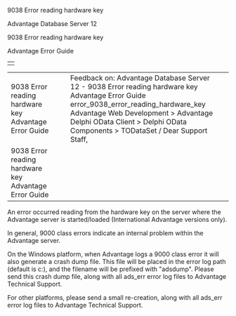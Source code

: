 9038 Error reading hardware key




Advantage Database Server 12  

9038 Error reading hardware key

Advantage Error Guide

|  |
| --- |
|  |

|  |  |  |  |  |
| --- | --- | --- | --- | --- |
| 9038 Error reading hardware key  Advantage Error Guide |  |  | Feedback on: Advantage Database Server 12 - 9038 Error reading hardware key Advantage Error Guide error\_9038\_error\_reading\_hardware\_key Advantage Web Development > Advantage Delphi OData Client > Delphi OData Components > TODataSet / Dear Support Staff, |  |
| 9038 Error reading hardware key  Advantage Error Guide |  |  |  |  |

An error occurred reading from the hardware key on the server where the Advantage server is started/loaded (International Advantage versions only).

In general, 9000 class errors indicate an internal problem within the Advantage server.

On the Windows platform, when Advantage logs a 9000 class error it will also generate a crash dump file. This file will be placed in the error log path (default is c:\), and the filename will be prefixed with "adsdump". Please send this crash dump file, along with all ads\_err error log files to Advantage Technical Support.

For other platforms, please send a small re-creation, along with all ads\_err error log files to Advantage Technical Support.